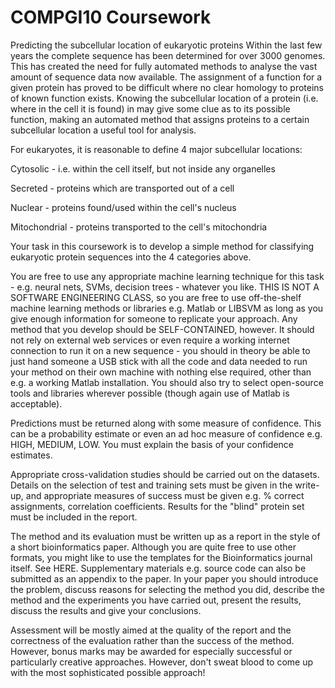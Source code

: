 # COMPGI10 Coursework
Predicting the subcellular location of eukaryotic proteins
Within the last few years the complete sequence has been determined for over 3000 genomes. This has created the need for fully automated methods to analyse the vast amount of sequence data now available. The assignment of a function for a given protein has proved to be difficult where no clear homology to proteins of known function exists. Knowing the subcellular location of a protein (i.e. where in the cell it is found) in may give some clue as to its possible function, making an automated method that assigns proteins to a certain subcellular location a useful tool for analysis.

For eukaryotes, it is reasonable to define 4 major subcellular locations:

Cytosolic - i.e. within the cell itself, but not inside any organelles

Secreted - proteins which are transported out of a cell

Nuclear - proteins found/used within the cell's nucleus

Mitochondrial - proteins transported to the cell's mitochondria


Your task in this coursework is to develop a simple method for classifying eukaryotic protein sequences into the 4 categories above.

You are free to use any appropriate machine learning technique for this task - e.g. neural nets, SVMs, decision trees - whatever you like. THIS IS NOT A SOFTWARE ENGINEERING CLASS, so you are free to use off-the-shelf machine learning methods or libraries e.g. Matlab or LIBSVM as long as you give enough information for someone to replicate your approach. Any method that you develop should be SELF-CONTAINED, however. It should not rely on external web services or even require a working internet connection to run it on a new sequence - you should in theory be able to just hand someone a USB stick with all the code and data needed to run your method on their own machine with nothing else required, other than e.g. a working Matlab installation. You should also try to select open-source tools and libraries wherever possible (though again use of Matlab is acceptable).

Predictions must be returned along with some measure of confidence. This can be a probability estimate or even an ad hoc measure of confidence e.g. HIGH, MEDIUM, LOW. You must explain the basis of your confidence estimates.

Appropriate cross-validation studies should be carried out on the datasets. Details on the selection of test and training sets must be given in the write-up, and appropriate measures of success must be given e.g. % correct assignments, correlation coefficients. Results for the "blind" protein set must be included in the report.

The method and its evaluation must be written up as a report in the style of a short bioinformatics paper. Although you are quite free to use other formats, you might like to use the templates for the Bioinformatics journal itself. See HERE. Supplementary materials e.g. source code can also be submitted as an appendix to the paper. In your paper you should introduce the problem, discuss reasons for selecting the method you did, describe the method and the experiments you have carried out, present the results, discuss the results and give your conclusions.

Assessment will be mostly aimed at the quality of the report and the correctness of the evaluation rather than the success of the method. However, bonus marks may be awarded for especially successful or particularly creative approaches. However, don't sweat blood to come up with the most sophisticated possible approach!
